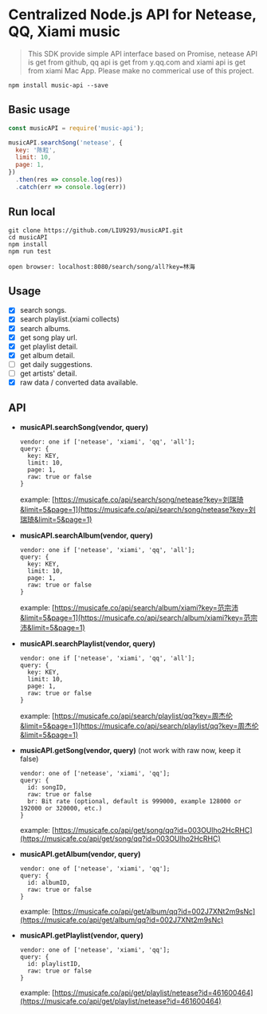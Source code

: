 # Centralized Node.js API for Netease, QQ, Xiami music

> This SDK provide simple API interface based on Promise, netease API is get
from github, qq api is get from y.qq.com and xiami api is get from xiami Mac App.
 Please make no commerical use of this project.

```
npm install music-api --save
```
## Basic usage
```javascript
const musicAPI = require('music-api');

musicAPI.searchSong('netease', {
  key: '陈粒',
  limit: 10,
  page: 1,
})
  .then(res => console.log(res))
  .catch(err => console.log(err))

```

## Run local
```shell
git clone https://github.com/LIU9293/musicAPI.git
cd musicAPI
npm install
npm run test

open browser: localhost:8080/search/song/all?key=林海

```

## Usage
 - [x] search songs.
 - [x] search playlist.(xiami collects)
 - [x] search albums.
 - [x] get song play url.
 - [x] get playlist detail.
 - [x] get album detail.
 - [ ] get daily suggestions.
 - [ ] get artists' detail.
 - [x] raw data / converted data available.

## API

 - **musicAPI.searchSong(vendor, query)**

   ```
   vendor: one if ['netease', 'xiami', 'qq', 'all'];
   query: {
     key: KEY,
     limit: 10,
     page: 1,
     raw: true or false
   }
   ```
   example: [https://musicafe.co/api/search/song/netease?key=刘瑞琦&limit=5&page=1](https://musicafe.co/api/search/song/netease?key=刘瑞琦&limit=5&page=1)

 - **musicAPI.searchAlbum(vendor, query)**

   ``` 
   vendor: one if ['netease', 'xiami', 'qq', 'all'];
   query: {
     key: KEY,
     limit: 10,
     page: 1,
     raw: true or false
   }
   ```
   example: [https://musicafe.co/api/search/album/xiami?key=范宗沛&limit=5&page=1](https://musicafe.co/api/search/album/xiami?key=范宗沛&limit=5&page=1)

 - **musicAPI.searchPlaylist(vendor, query)**

   ```
   vendor: one if ['netease', 'xiami', 'qq', 'all'];
   query: {
     key: KEY,
     limit: 10,
     page: 1,
     raw: true or false
   }
   ```
   example: [https://musicafe.co/api/search/playlist/qq?key=周杰伦&limit=5&page=1](https://musicafe.co/api/search/playlist/qq?key=周杰伦&limit=5&page=1)

 - **musicAPI.getSong(vendor, query)** (not work with raw now, keep it false)

   ```
   vendor: one of ['netease', 'xiami', 'qq'];
   query: {
     id: songID,
     raw: true or false
     br: Bit rate (optional, default is 999000, example 128000 or 192000 or 320000, etc.)
   }
   ```
   example: [https://musicafe.co/api/get/song/qq?id=003OUlho2HcRHC](https://musicafe.co/api/get/song/qq?id=003OUlho2HcRHC)

 - **musicAPI.getAlbum(vendor, query)**

   ```
   vendor: one of ['netease', 'xiami', 'qq'];
   query: {
     id: albumID,
     raw: true or false
   }
   ```
   example: [https://musicafe.co/api/get/album/qq?id=002J7XNt2m9sNc](https://musicafe.co/api/get/album/qq?id=002J7XNt2m9sNc)

 - **musicAPI.getPlaylist(vendor, query)**

   ```
   vendor: one of ['netease', 'xiami', 'qq'];
   query: {
     id: playlistID,
     raw: true or false
   }
   ```
   example: [https://musicafe.co/api/get/playlist/netease?id=461600464](https://musicafe.co/api/get/playlist/netease?id=461600464)
